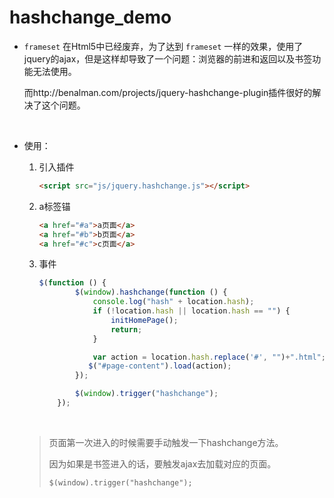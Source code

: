 # hashchange_demo

- `frameset` 在Html5中已经废弃，为了达到 `frameset` 一样的效果，使用了jquery的ajax，但是这样却导致了一个问题：浏览器的前进和返回以及书签功能无法使用。

  而http://benalman.com/projects/jquery-hashchange-plugin插件很好的解决了这个问题。

  ​

- 使用：

  1. 引入插件

     ```html
     <script src="js/jquery.hashchange.js"></script>
     ```

  2. a标签锚

     ```html
     <a href="#a">a页面</a>
     <a href="#b">b页面</a>
     <a href="#c">c页面</a>
     ```

  3. 事件

     ```js
     $(function () {
             $(window).hashchange(function () {
                 console.log("hash" + location.hash);
                 if (!location.hash || location.hash == "") {
                     initHomePage();
                     return;
                 }

                 var action = location.hash.replace('#', "")+".html";
               	$("#page-content").load(action);
             });

             $(window).trigger("hashchange");
         });
     ```

     ​

  > 页面第一次进入的时候需要手动触发一下hashchange方法。
  >
  > 因为如果是书签进入的话，要触发ajax去加载对应的页面。
  >
  > ```
  > $(window).trigger("hashchange");	
  > ```









